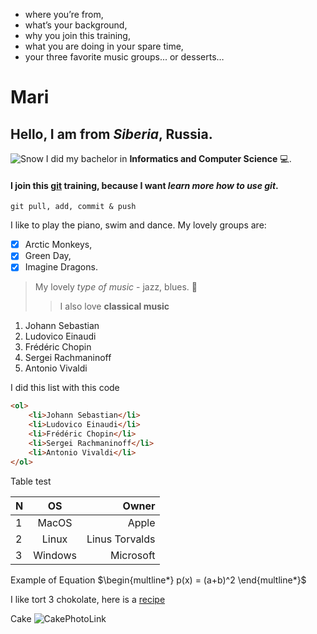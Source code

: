 * where you’re from, 
* what’s your background, 
* why you join this training, 
* what you are doing in your spare time,
* your three favorite music groups... or desserts…

# Mari
## Hello, I am from ***Siberia***, Russia.
![Snow](https:////media.giphy.com/media/l2JIaYp6P3WT5Ybu0/giphy.gif)
I did my bachelor in **Informatics and Computer Science** :computer:.
#### I join this [git](https://git-scm.com) training, because I want _learn more how to use git_.
`git pull, add, commit & push`

I like to play the piano, swim and dance.
My lovely groups are: 
- [x] Arctic Monkeys, 
- [x] Green Day, 
- [x] Imagine Dragons.
>My lovely *type of music* - jazz, blues. :musical_keyboard:
>>I also love __classical music__ 

<ol>
    <li>Johann Sebastian</li>
    <li>Ludovico Einaudi</li>
    <li>Frédéric Chopin</li>
    <li>Sergei Rachmaninoff</li>
    <li>Antonio Vivaldi</li>
</ol>

I did this list with this code
```html 
<ol>
    <li>Johann Sebastian</li>
    <li>Ludovico Einaudi</li>
    <li>Frédéric Chopin</li>
    <li>Sergei Rachmaninoff</li>
    <li>Antonio Vivaldi</li>
</ol>
```
Table test

|N  | OS      | Owner         |
|:--|:-------:| -------------:|
| 1 | MacOS   | Apple         |
| 2 | Linux   | Linus Torvalds|
| 3 | Windows | Microsoft     |

Example of Equation
$\begin{multline*}
	p(x) = (a+b)^2
	\end{multline*}$
    
I like tort 3 chokolate, here is a [recipe](https://www.youtube.com/watch?v=gh2ekOIvGBg)

Cake ![CakePhotoLink](https://cookinglsl.com/wp-content/uploads/2014/04/triple-chocolate-mousse-cake-3-1.jpg)

